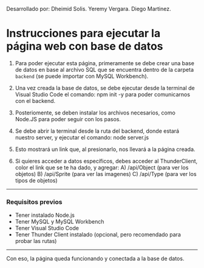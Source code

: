 Desarrollado por:
Dheimid Solis.
Yeremy Vergara.
Diego Martinez.

# Instrucciones para ejecutar la página web con base de datos

1. Para poder ejecutar esta página, primeramente se debe crear una base de datos en base al archivo SQL que se encuentra dentro de la carpeta `backend` (se puede importar con MySQL Workbench).

2. Una vez creada la base de datos, se debe ejecutar desde la terminal de Visual Studio Code el comando: npm init -y
para poder comunicarnos con el backend.

3. Posteriomente, se deben instalar los archivos necesarios, como Node.JS para poder seguir con los pasos.

4. Se debe abrir la terminal desde la ruta del backend, donde estará nuestro server, y ejecutar el comando: node server.js

5. Esto mostrará un link que, al presionarlo, nos llevará a la página creada.

6. Si quieres acceder a datos específicos, debes acceder al ThunderClient, color el link que se te ha dado, y agregar:
    A) /api/Object (para ver los objetos)
    B) /api/Sprite (para ver las imagenes)
    C) /api/Type (para ver los tipos de objetos)
---

### Requisitos previos

- Tener instalado Node.js
- Tener MySQL y MySQL Workbench
- Tener Visual Studio Code
- Tener Thunder Client instalado (opcional, pero recomendado para probar las rutas)

---

Con eso, la página queda funcionando y conectada a la base de datos.